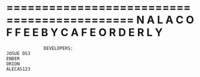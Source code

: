   ============================================
 N A L A C O F F E E  B Y  C A F E  O R D E R L Y
  ============================================
                  DEVELOPERS:
    JOSUE DS3
    ENDER
    ORION
    ALECAS123
